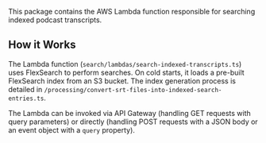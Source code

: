 This package contains the AWS Lambda function responsible for searching indexed podcast transcripts.

## How it Works

The Lambda function (`search/lambdas/search-indexed-transcripts.ts`) uses FlexSearch to perform searches. On cold starts, it loads a pre-built FlexSearch index from an S3 bucket. The index generation process is detailed in `/processing/convert-srt-files-into-indexed-search-entries.ts`.

The Lambda can be invoked via API Gateway (handling GET requests with query parameters) or directly (handling POST requests with a JSON body or an event object with a `query` property).
